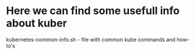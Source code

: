 # Here we can find some usefull info about kuber
kubernetes-common-info.sh - file with common kube commands and how-to's
